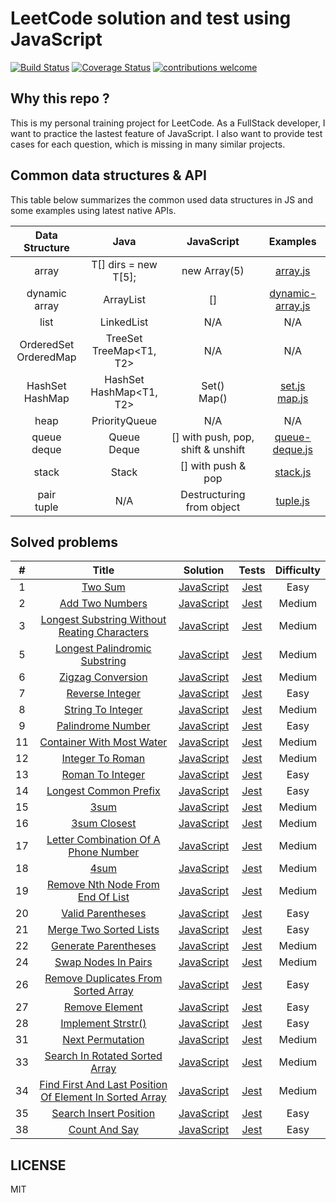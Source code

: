 # LeetCode solution and test using JavaScript
[![Build Status](https://travis-ci.com/zhenyi2697/leetcode-js.svg?branch=master)](https://travis-ci.com/zhenyi2697/leetcode-js)
[![Coverage Status](https://coveralls.io/repos/github/zhenyi2697/leetcode-js/badge.svg?branch=master)](https://coveralls.io/github/zhenyi2697/leetcode-js?branch=master)
[![contributions welcome](https://img.shields.io/badge/contributions-welcome-brightgreen.svg?style=flat)](https://github.com/dwyl/esta/issues)

## Why this repo ?
This is my personal training project for LeetCode. As a FullStack developer, I want to practice the lastest feature of JavaScript. I also want to provide test cases for each question, which is missing in many similar projects.

## Common data structures & API
This table below summarizes the common used data structures in JS and some examples using latest native APIs.

| Data Structure | Java | JavaScript | Examples |
|:---:|:---:|:---:|:---:|
|array|T[] dirs = new T[5];|new Array(5)|[array.js](https://github.com/zhenyi2697/leetcode-js/blob/master/data-structures/array.js)|
|dynamic array|ArrayList<T>|[]|[dynamic-array.js](https://github.com/zhenyi2697/leetcode-js/blob/master/data-structures/dynamic-array.js)|
|list|LinkedList<T>|N/A|N/A|
|OrderedSet<br>OrderedMap|TreeSet<T><br>TreeMap<T1, T2>|N/A|N/A|
|HashSet<br>HashMap|HashSet<T><br>HashMap<T1, T2>|Set()<br>Map()|[set.js](https://github.com/zhenyi2697/leetcode-js/blob/master/data-structures/set.js)<br>[map.js](https://github.com/zhenyi2697/leetcode-js/blob/master/data-structures/map.js)|
|heap|PriorityQueue<T>|N/A|N/A|
|queue<br>deque|Queue<T><br>Deque<T>|[] with push, pop, shift & unshift|[queue-deque.js](https://github.com/zhenyi2697/leetcode-js/blob/master/data-structures/queue-deque.js)|
|stack|Stack<T>|[] with push & pop|[stack.js](https://github.com/zhenyi2697/leetcode-js/blob/master/data-structures/stack.js)|
|pair<br>tuple|N/A|Destructuring from object|[tuple.js](https://github.com/zhenyi2697/leetcode-js/blob/master/data-structures/tuple.js)|

## Solved problems
| # | Title | Solution | Tests | Difficulty |
|:---:|:---:|:---:|:---:|:---:|
| 1 | [Two Sum](https://leetcode.com/problems/two-sum/) | [JavaScript](https://github.com/zhenyi2697/leetcode-js/blob/master/leetcode/001-Two-Sum/two-sum.js) | [Jest](https://github.com/zhenyi2697/leetcode-js/blob/master/leetcode/001-Two-Sum/two-sum.test.js) | Easy |
| 2 | [Add Two Numbers](https://leetcode.com/problems/add-two-numbers/) | [JavaScript](https://github.com/zhenyi2697/leetcode-js/blob/master/leetcode/002-Add-Two-Numbers/add-two-numbers.js) | [Jest](https://github.com/zhenyi2697/leetcode-js/blob/master/leetcode/002-Add-Two-Numbers/add-two-numbers.test.js) | Medium |
| 3 | [Longest Substring Without Reating Characters](https://leetcode.com/problems/longest-substring-without-repeating-characters/) | [JavaScript](https://github.com/zhenyi2697/leetcode-js/blob/master/leetcode/003-Longest-Substring-Without-Reating-Characters/longest-substring-without-reapeating-characters.js) | [Jest](https://github.com/zhenyi2697/leetcode-js/blob/master/leetcode/003-Longest-Substring-Without-Reating-Characters/longest-substring-without-reapeating-characters.test.js) | Medium |
| 5 | [Longest Palindromic Substring](https://leetcode.com/problems/longest-palindromic-substring/) | [JavaScript](https://github.com/zhenyi2697/leetcode-js/blob/master/leetcode/005-Longest-Palindromic-Substring/longest-palindromic-substring.js) | [Jest](https://github.com/zhenyi2697/leetcode-js/blob/master/leetcode/005-Longest-Palindromic-Substring/longest-palindromic-substring.test.js) | Medium |
| 6 | [Zigzag Conversion](https://leetcode.com/problems/zigzag-conversion/) | [JavaScript](https://github.com/zhenyi2697/leetcode-js/blob/master/leetcode/006-ZigZag-Conversion/zigzag-conversion.js) | [Jest](https://github.com/zhenyi2697/leetcode-js/blob/master/leetcode/006-ZigZag-Conversion/zigzag-conversion.test.js) | Medium |
| 7 | [Reverse Integer](https://leetcode.com/problems/reverse-integer/) | [JavaScript](https://github.com/zhenyi2697/leetcode-js/blob/master/leetcode/007-Reverse-Integer/reverse-integer.js) | [Jest](https://github.com/zhenyi2697/leetcode-js/blob/master/leetcode/007-Reverse-Integer/reverse-integer.test.js) | Easy |
| 8 | [String To Integer](https://leetcode.com/problems/string-to-integer-atoi/) | [JavaScript](https://github.com/zhenyi2697/leetcode-js/blob/master/leetcode/008-String-To-Integer/string-to-integer.js) | [Jest](https://github.com/zhenyi2697/leetcode-js/blob/master/leetcode/008-String-To-Integer/string-to-integer.test.js) | Medium |
| 9 | [Palindrome Number](https://leetcode.com/problems/palindrome-number/) | [JavaScript](https://github.com/zhenyi2697/leetcode-js/blob/master/leetcode/009-Palindrome-Number/palindrome-number.js) | [Jest](https://github.com/zhenyi2697/leetcode-js/blob/master/leetcode/009-Palindrome-Number/palindrome-number.test.js) | Easy |
| 11 | [Container With Most Water](https://leetcode.com/problems/container-with-most-water/) | [JavaScript](https://github.com/zhenyi2697/leetcode-js/blob/master/leetcode/011-Container-With-Most-Water/container-with-most-water.js) | [Jest](https://github.com/zhenyi2697/leetcode-js/blob/master/leetcode/011-Container-With-Most-Water/container-with-most-water.test.js) | Medium |
| 12 | [Integer To Roman](https://leetcode.com/problems/integer-to-roman/) | [JavaScript](https://github.com/zhenyi2697/leetcode-js/blob/master/leetcode/012-Integer-To-Roman/integer-to-roman.js) | [Jest](https://github.com/zhenyi2697/leetcode-js/blob/master/leetcode/012-Integer-To-Roman/integer-to-roman.test.js) | Medium |
| 13 | [Roman To Integer](https://leetcode.com/problems/roman-to-integer/) | [JavaScript](https://github.com/zhenyi2697/leetcode-js/blob/master/leetcode/013-Roman-To-Integer/roman-to-integer.js) | [Jest](https://github.com/zhenyi2697/leetcode-js/blob/master/leetcode/013-Roman-To-Integer/roman-to-integer.test.js) | Easy |
| 14 | [Longest Common Prefix](https://leetcode.com/problems/longest-common-prefix/) | [JavaScript](https://github.com/zhenyi2697/leetcode-js/blob/master/leetcode/014-Longest-Common-Prefix/longest-common-prefix.js) | [Jest](https://github.com/zhenyi2697/leetcode-js/blob/master/leetcode/014-Longest-Common-Prefix/longest-common-prefix.test.js) | Easy |
| 15 | [3sum](https://leetcode.com/problems/3sum/) | [JavaScript](https://github.com/zhenyi2697/leetcode-js/blob/master/leetcode/015-3Sum/3sum.js) | [Jest](https://github.com/zhenyi2697/leetcode-js/blob/master/leetcode/015-3Sum/3sum.test.js) | Medium |
| 16 | [3sum Closest](https://leetcode.com/problems/3sum-closest/) | [JavaScript](https://github.com/zhenyi2697/leetcode-js/blob/master/leetcode/016-3Sum-Closest/3sum-closest.js) | [Jest](https://github.com/zhenyi2697/leetcode-js/blob/master/leetcode/016-3Sum-Closest/3sum-closest.test.js) | Medium |
| 17 | [Letter Combination Of A Phone Number](https://leetcode.com/problems/letter-combinations-of-a-phone-number/) | [JavaScript](https://github.com/zhenyi2697/leetcode-js/blob/master/leetcode/017-Letter-Combination-Of-A-Phone-Number/letter-combination-of-a-phone-number.js) | [Jest](https://github.com/zhenyi2697/leetcode-js/blob/master/leetcode/017-Letter-Combination-Of-A-Phone-Number/letter-combination-of-a-phone-number.test.js) | Medium |
| 18 | [4sum](https://leetcode.com/problems/4sum/) | [JavaScript](https://github.com/zhenyi2697/leetcode-js/blob/master/leetcode/018-4Sum/4sum.js) | [Jest](https://github.com/zhenyi2697/leetcode-js/blob/master/leetcode/018-4Sum/4sum.test.js) | Medium |
| 19 | [Remove Nth Node From End Of List](https://leetcode.com/problems/remove-nth-node-from-end-of-list/) | [JavaScript](https://github.com/zhenyi2697/leetcode-js/blob/master/leetcode/019-Remove-Nth-Node-From-End-Of-List/remove-nth-node-from-end-of-list.js) | [Jest](https://github.com/zhenyi2697/leetcode-js/blob/master/leetcode/019-Remove-Nth-Node-From-End-Of-List/remove-nth-node-from-end-of-list.test.js) | Medium |
| 20 | [Valid Parentheses](https://leetcode.com/problems/valid-parentheses/) | [JavaScript](https://github.com/zhenyi2697/leetcode-js/blob/master/leetcode/020-Valid-Parentheses/valid-parentheses.js) | [Jest](https://github.com/zhenyi2697/leetcode-js/blob/master/leetcode/020-Valid-Parentheses/valid-parentheses.test.js) | Easy |
| 21 | [Merge Two Sorted Lists](https://leetcode.com/problems/merge-two-sorted-lists/) | [JavaScript](https://github.com/zhenyi2697/leetcode-js/blob/master/leetcode/021-Merge-Two-Sorted-Lists/merge-two-sorted-lists.js) | [Jest](https://github.com/zhenyi2697/leetcode-js/blob/master/leetcode/021-Merge-Two-Sorted-Lists/merge-two-sorted-lists.test.js) | Easy |
| 22 | [Generate Parentheses](https://leetcode.com/problems/generate-parentheses/) | [JavaScript](https://github.com/zhenyi2697/leetcode-js/blob/master/leetcode/022-Generate-Parentheses/generate-parentheses.js) | [Jest](https://github.com/zhenyi2697/leetcode-js/blob/master/leetcode/022-Generate-Parentheses/generate-parentheses.test.js) | Medium |
| 24 | [Swap Nodes In Pairs](https://leetcode.com/problems/swap-nodes-in-pairs/) | [JavaScript](https://github.com/zhenyi2697/leetcode-js/blob/master/leetcode/024-Swap-Nodes-In-Pairs/swap-nodes-in-pairs.js) | [Jest](https://github.com/zhenyi2697/leetcode-js/blob/master/leetcode/024-Swap-Nodes-In-Pairs/swap-nodes-in-pairs.test.js) | Medium |
| 26 | [Remove Duplicates From Sorted Array](https://leetcode.com/problems/remove-duplicates-from-sorted-array/) | [JavaScript](https://github.com/zhenyi2697/leetcode-js/blob/master/leetcode/026-Remove-Duplicates-From-Sorted-Array/remove-duplicates-from-sorted-array.js) | [Jest](https://github.com/zhenyi2697/leetcode-js/blob/master/leetcode/026-Remove-Duplicates-From-Sorted-Array/remove-duplicates-from-sorted-array.test.js) | Easy |
| 27 | [Remove Element](https://leetcode.com/problems/remove-element/) | [JavaScript](https://github.com/zhenyi2697/leetcode-js/blob/master/leetcode/027-Remove-Element/remove-element.js) | [Jest](https://github.com/zhenyi2697/leetcode-js/blob/master/leetcode/027-Remove-Element/remove-element.test.js) | Easy |
| 28 | [Implement Strstr()](https://leetcode.com/problems/implement-strstr/) | [JavaScript](https://github.com/zhenyi2697/leetcode-js/blob/master/leetcode/028-Implement-strStr()/implement-strStr.js) | [Jest](https://github.com/zhenyi2697/leetcode-js/blob/master/leetcode/028-Implement-strStr()/implement-strStr.test.js) | Easy |
| 31 | [Next Permutation](https://leetcode.com/problems/next-permutation/) | [JavaScript](https://github.com/zhenyi2697/leetcode-js/blob/master/leetcode/031-Next-Permutation/next-permutation.js) | [Jest](https://github.com/zhenyi2697/leetcode-js/blob/master/leetcode/031-Next-Permutation/next-permutation.test.js) | Medium |
| 33 | [Search In Rotated Sorted Array](https://leetcode.com/problems/search-in-rotated-sorted-array/) | [JavaScript](https://github.com/zhenyi2697/leetcode-js/blob/master/leetcode/033-Search-In-Rotated-Sorted-Array/search-in-rotated-sorted-array.js) | [Jest](https://github.com/zhenyi2697/leetcode-js/blob/master/leetcode/033-Search-In-Rotated-Sorted-Array/search-in-rotated-sorted-array.test.js) | Medium |
| 34 | [Find First And Last Position Of Element In Sorted Array](https://leetcode.com/problems/find-first-and-last-position-of-element-in-sorted-array/) | [JavaScript](https://github.com/zhenyi2697/leetcode-js/blob/master/leetcode/034-Find-First-And-Last-Position-Of-Element-In-Sorted-Array/find-first-and-last-position-of-element-in-sorted-array.js) | [Jest](https://github.com/zhenyi2697/leetcode-js/blob/master/leetcode/034-Find-First-And-Last-Position-Of-Element-In-Sorted-Array/find-first-and-last-position-of-element-in-sorted-array.test.js) | Medium |
| 35 | [Search Insert Position](https://leetcode.com/problems/search-insert-position/) | [JavaScript](https://github.com/zhenyi2697/leetcode-js/blob/master/leetcode/035-Search-Insert-Position/search-insert-position.js) | [Jest](https://github.com/zhenyi2697/leetcode-js/blob/master/leetcode/035-Search-Insert-Position/search-insert-position.test.js) | Easy |
| 38 | [Count And Say](https://leetcode.com/problems/count-and-say/) | [JavaScript](https://github.com/zhenyi2697/leetcode-js/blob/master/leetcode/038-Count-And-Say/count-and-say.js) | [Jest](https://github.com/zhenyi2697/leetcode-js/blob/master/leetcode/038-Count-And-Say/count-and-say.test.js) | Easy |

## LICENSE
MIT